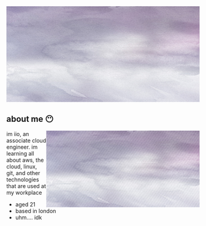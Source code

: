<img src="banner.png" height="250" width="1500">

<div align="center">
  <h2 align="left">about me 😶‍</h2>
  <img align="right" src="banner.png" height="200" width="400">
  <p align="left">im iio, an associate cloud engineer. im learning all about aws, the cloud, linux, git, and other technologies that are used at my workplace</p>
  <ul align="left">
    <li> aged 21</li>
    <li> based in london</li>
    <li> uhm.... idk</li>
  </ul>
</div>
